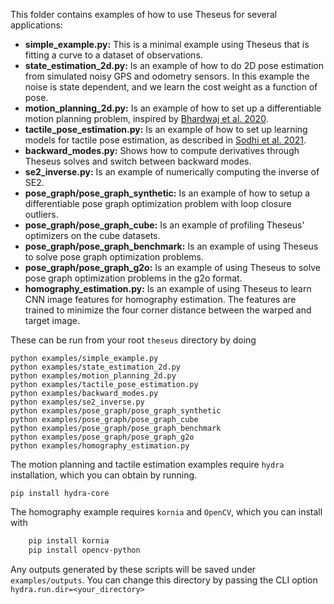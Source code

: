 This folder contains examples of how to use Theseus for several applications:

- **simple_example.py:** This is a minimal example using Theseus that is fitting a curve to a dataset of observations.
- **state_estimation_2d.py:** Is an example of how to do 2D pose estimation from simulated
noisy GPS and odometry sensors. In this example the noise is state dependent, and we
learn the cost weight as a function of pose. 
- **motion_planning_2d.py:** Is an example of how to set up a differentiable motion planning
problem, inspired by [Bhardwaj et al. 2020](https://arxiv.org/pdf/1907.09591.pdf).
- **tactile_pose_estimation.py:** Is an example of how to set up learning models for
tactile pose estimation, as described in [Sodhi et al. 2021](https://arxiv.org/abs/1705.10664).
- **backward_modes.py:** Shows how to compute derivatives through Theseus solves and switch between backward modes.
- **se2_inverse.py:** Is an example of numerically computing the inverse of SE2. 
- **pose_graph/pose_graph_synthetic:** Is an example of how to setup a differentiable pose graph optimization
problem with loop closure outliers.
- **pose_graph/pose_graph_cube:** Is an example of profiling Theseus' optimizers on the cube datasets.
- **pose_graph/pose_graph_benchmark:** Is an example of using Theseus to solve pose graph optimization problems.
- **pose_graph/pose_graph_g2o:** Is an example of using Theseus to solve pose graph optimization problems in the
g2o format.
- **homography_estimation.py:** Is an example of using Theseus to learn CNN image features for homography estimation.
The features are trained to minimize the four corner distance between the warped and target image.

These can be run from your root `theseus` directory by doing

    python examples/simple_example.py
    python examples/state_estimation_2d.py
    python examples/motion_planning_2d.py
    python examples/tactile_pose_estimation.py
    python examples/backward_modes.py
    python examples/se2_inverse.py
    python examples/pose_graph/pose_graph_synthetic
    python examples/pose_graph/pose_graph_cube
    python examples/pose_graph/pose_graph_benchmark
    python examples/pose_graph/pose_graph_g2o
    python examples/homography_estimation.py

The motion planning and tactile estimation examples require `hydra` installation, which you can obtain
by running.

    pip install hydra-core

The homography example requires `kornia` and `OpenCV`, which you can install with

```bash
    pip install kornia
    pip install opencv-python
```

Any outputs generated by these scripts will be saved under `examples/outputs`. You can 
change this directory by passing the CLI option `hydra.run.dir=<your_directory>`
